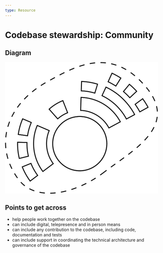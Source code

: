 ```yaml
---
type: Resource
---
```


# Codebase stewardship: Community

## Diagram

![graphical representation of a community of actors around a community](codebase-community.svg)

## Points to get across

* help people work together on the codebase
* can include digital, telepresence and in person means
* can include any contribution to the codebase, including code, documentation and tests
* can include support in coordinating the technical architecture and governance of the codebase
